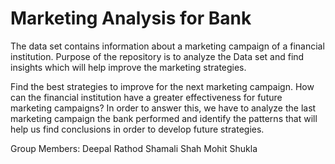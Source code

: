 # Marketing Analysis for Bank
The data set contains information about a marketing campaign of a financial institution. Purpose of the repository is to analyze the Data set and find insights which will help improve the marketing strategies.

Find the best strategies to improve for the next marketing campaign. How can the financial institution have a greater effectiveness for future marketing campaigns? In order to answer this, we have to analyze the last marketing campaign the bank performed and identify the patterns that will help us find conclusions in order to develop future strategies.


Group Members:
Deepal Rathod
Shamali Shah
Mohit Shukla
